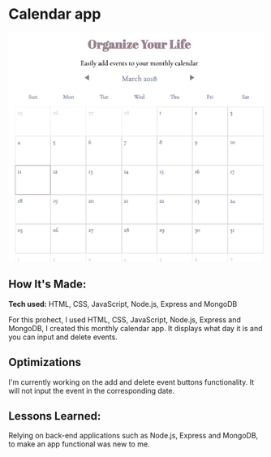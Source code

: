 # Calendar app


![calendar preview](https://github.com/gabrielacepeda/Calendar/blob/master/calendar-fullstack/calendar.png)



## How It's Made:

**Tech used:** HTML, CSS, JavaScript, Node.js, Express and MongoDB

For this prohect, I used HTML, CSS, JavaScript, Node.js, Express and MongoDB, I created this monthly calendar app. It displays what day it is and you can input and delete events.

## Optimizations
I'm currently working on the add and delete event buttons functionality. It will not input the event in the corresponding date.

## Lessons Learned:
Relying on back-end applications such as Node.js, Express and MongoDB, to make an app functional was new to me.
